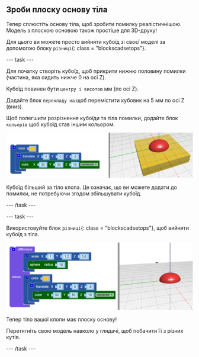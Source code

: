 ## Зроби плоску основу тіла

Тепер сплюстіть основу тіла, щоб зробити помилку реалістичнішою. Модель з плоскою основою також простіше для 3D-друку!

Для цього ви можете просто вийняти кубоїд зі своєї моделі за допомогою блоку `різниці`{: class = "blockscadsetops"}.

--- task ---

Для початку створіть кубоїд, щоб прикрити нижню половину помилки (частина, яка сидить нижче 0 на осі Z).

Кубоїд повинен бути `центру і висотою` мм (по осі Z).

Додайте блок `перекладу на` щоб перемістити кубовик на 5 мм по осі Z (вниз).

Щоб полегшити розрізнення кубоїди та тіла помилки, додайте блок `кольорів` щоб кубоїд став іншим кольором.

![знімок екрану](images/bug-body-cuboid.png)

Кубоїд більший за тіло клопа. Це означає, що ви можете додати до помилки, не потребуючи згодом збільшувати кубоїд.

--- /task ---

--- task ---

Використовуйте блок `різниці`{: class = "blockscadsetops"}, щоб вийняти кубоїд з тіла.

![скріншот](images/bug-difference.png)

Тепер тіло вашої клопи має плоску основу!

Перетягніть свою модель навколо у глядачі, щоб побачити її з різних кутів.

--- /task ---



  
